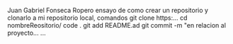 Juan Gabriel Fonseca Ropero
ensayo de como crear un repositorio y clonarlo a mi repositorio local, comandos
 git clone https:...
 cd nombreReositorio/
 code .
 git add README.ad
 git commit -m "en relacion al proyecto...
 ...
